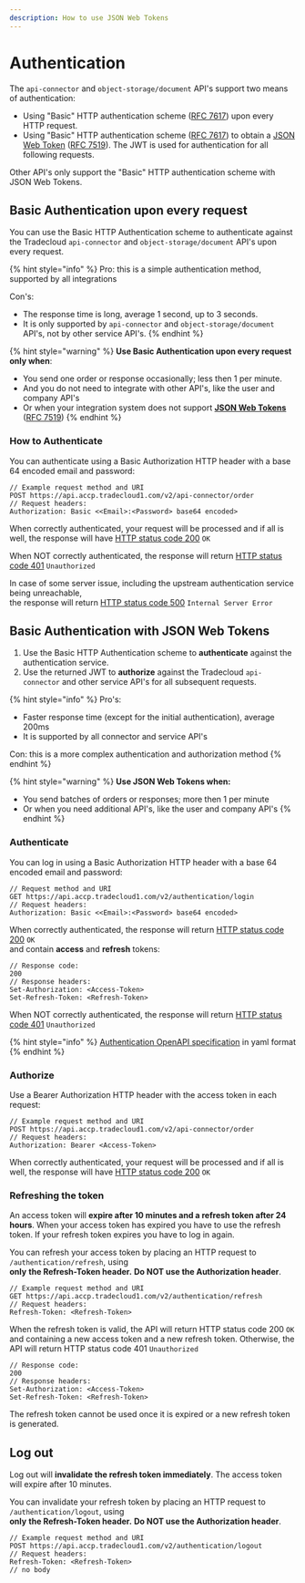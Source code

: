 ```yaml
---
description: How to use JSON Web Tokens
---
```


# Authentication

The `api-connector` and `object-storage/document` API's support two means of authentication:

* Using "Basic" HTTP authentication scheme \([RFC 7617](https://tools.ietf.org/html/rfc7617)\) upon every HTTP request.
* Using "Basic" HTTP authentication scheme \([RFC 7617](https://tools.ietf.org/html/rfc7617)\) to obtain a [JSON Web Token](https://jwt.io/) \([RFC 7519](https://tools.ietf.org/html/rfc7519)\). The JWT is used for authentication for all following requests.

Other API's only support the "Basic" HTTP authentication scheme with JSON Web Tokens.

## Basic Authentication upon every request

You can use the Basic HTTP Authentication scheme to authenticate against the Tradecloud `api-connector` and `object-storage/document` API's upon every request.

{% hint style="info" %}
Pro: this is a simple authentication method, supported by all integrations

Con's:

* The response time is long, average 1 second, up to 3 seconds.
* It is only supported by `api-connector` and `object-storage/document` API's, not by other service API's.
{% endhint %}

{% hint style="warning" %}
**Use Basic Authentication upon every request only when**:

* You send one order or response occasionally; less then 1 per minute.
* And you do not need to integrate with other API's, like the user and company API's
* Or when your integration system does not support [**JSON Web Tokens**](https://jwt.io/) \([RFC 7519](https://tools.ietf.org/html/rfc7519)\)
{% endhint %}

### How to Authenticate

You can authenticate using a Basic Authorization HTTP header with a base 64 encoded email and password:

```text
// Example request method and URI
POST https://api.accp.tradecloud1.com/v2/api-connector/order
// Request headers:
Authorization: Basic <<Email>:<Password> base64 encoded>
```

When correctly authenticated, your request will be processed and if all is well, the response will have [HTTP status code 200](https://en.wikipedia.org/wiki/List_of_HTTP_status_codes#2xx_success) `OK`

When NOT correctly authenticated, the response will return [HTTP status code 401](https://en.wikipedia.org/wiki/List_of_HTTP_status_codes#4xx_client_errors) `Unauthorized`

In case of some server issue, including the upstream authentication service being unreachable,  
the response will return [HTTP status code 500](https://en.wikipedia.org/wiki/List_of_HTTP_status_codes#5xx_server_errors) `Internal Server Error`

## Basic Authentication with JSON Web Tokens

1. Use the Basic HTTP Authentication scheme to **authenticate** against the authentication service.
2. Use the returned JWT to **authorize** against the Tradecloud  `api-connector` and other service API's for all subsequent requests.

{% hint style="info" %}
Pro's:

* Faster response time \(except for the initial authentication\), average 200ms
* It is supported by all connector and service API's

Con: this is a more complex authentication and authorization method
{% endhint %}

{% hint style="warning" %}
**Use JSON Web Tokens when:**

* You send batches of orders or responses; more then 1 per minute 
* Or when you need additional API's, like the user and company API's
{% endhint %}

### Authenticate

You can log in using a Basic Authorization HTTP header with a base 64 encoded email and password:

```text
// Request method and URI
GET https://api.accp.tradecloud1.com/v2/authentication/login
// Request headers:
Authorization: Basic <<Email>:<Password> base64 encoded>
```

When correctly authenticated, the response will return [HTTP status code 200](https://en.wikipedia.org/wiki/List_of_HTTP_status_codes#2xx_success) `OK`  
and contain **access** and **refresh** tokens:

```text
// Response code:
200
// Response headers:
Set-Authorization: <Access-Token>
Set-Refresh-Token: <Refresh-Token>
```

When NOT correctly authenticated, the response will return [HTTP status code 401](https://en.wikipedia.org/wiki/List_of_HTTP_status_codes#4xx_client_errors) `Unauthorized`

{% hint style="info" %}
[Authentication OpenAPI specification](https://api.accp.tradecloud1.com/v2/authentication/specs.yaml) in yaml format
{% endhint %}

### Authorize

Use a Bearer Authorization HTTP header with the access token in each request:

```text
// Example request method and URI
POST https://api.accp.tradecloud1.com/v2/api-connector/order
// Request headers:
Authorization: Bearer <Access-Token>
```

When correctly authenticated, your request will be processed and if all is well, the response will have [HTTP status code 200](https://en.wikipedia.org/wiki/List_of_HTTP_status_codes#2xx_success) `OK`

### Refreshing the token

An access token will **expire after 10 minutes and a refresh token after 24 hours**. When your access token has expired you have to use the refresh token. If your refresh token expires you have to log in again.

You can refresh your access token by placing an HTTP request to `/authentication/refresh`, using  
**only** **the Refresh-Token header.** **Do NOT use the Authorization header**.

```text
// Example request method and URI
GET https://api.accp.tradecloud1.com/v2/authentication/refresh
// Request headers:
Refresh-Token: <Refresh-Token>
```

When the refresh token is valid, the API will return HTTP status code 200 `OK` and containing a new access token and a new refresh token. Otherwise, the API will return HTTP status code 401 `Unauthorized`

```text
// Response code:
200
// Response headers:
Set-Authorization: <Access-Token>
Set-Refresh-Token: <Refresh-Token>
```

The refresh token cannot be used once it is expired or a new refresh token is generated.

## Log out

Log out will **invalidate the refresh token immediately**. The access token will expire after 10 minutes.

You can invalidate your refresh token by placing an HTTP request to `/authentication/logout`, using  
**only** **the Refresh-Token header.** **Do NOT use the Authorization header**.

```text
// Example request method and URI
POST https://api.accp.tradecloud1.com/v2/authentication/logout
// Request headers:
Refresh-Token: <Refresh-Token>
// no body
```

